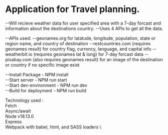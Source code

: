 # Application for Travel planning.

--Will recieve weather data for user specified area with a 7-day forcast and information about the destinations country.
--Uses 4 APIs to get all the data.

--APIs used:
--geonames.org for latatude, longitude, population, state or region name, and country of destination
--restcountries.com (requires geonames result) for country flag, currency, language, and capital info
--weatherbit.io (requires geonames lat & long) for 7-day forcast data
--pixabay.com (also requires geonames result) for an image of the destination or country if no specific image exist

--Install Package - NPM install
\
--Start server - NPM run start
\
--Start dev-environment - NPM run dev
\
--Build for deployment - NPM run build


Technology used : \
Fetch \
Async/await \
Node v18.13.0 \
Express \
Webpack with babel, html, and SASS loaders \




